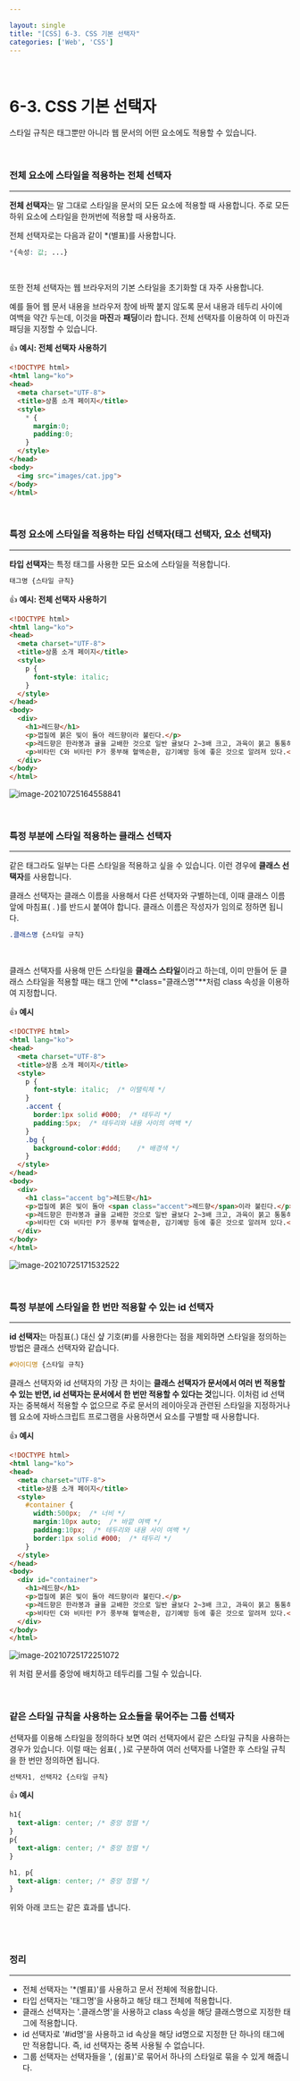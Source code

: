 ```yaml
---

layout: single
title: "[CSS] 6-3. CSS 기본 선택자"
categories: ['Web', 'CSS']
---
```


<br>

# 6-3. CSS 기본 선택자

스타일 규칙은 태그뿐만 아니라 웹 문서의 어떤 요소에도 적용할 수 있습니다. 

<br>

### 전체 요소에 스타일을 적용하는 전체 선택자

---

**전체 선택자**는 말 그대로 스타일을 문서의 모든 요소에 적용할 때 사용합니다. 주로 모든 하위 요소에 스타일을 한꺼번에 적용할 때 사용하죠. 

전체 선택자로는 다음과 같이 *(별표)를 사용합니다. 

```css
*{속성: 값; ...}
```

<br>

또한 전체 선택자는 웹 브라우저의 기본 스타일을 초기화할 대 자주 사용합니다. 

예를 들어 웹 문서 내용을 브라우저 창에 바짝 붙지 않도록 문서 내용과 테두리 사이에 여백을 약간 두는데, 이것을 **마진**과 **패딩**이라 합니다. 전체 선택자를 이용하여 이 마진과 패딩을 지정할 수 있습니다. 

👍 **예시: 전체 선택자 사용하기**

```html
<!DOCTYPE html>
<html lang="ko">
<head>
  <meta charset="UTF-8">
  <title>상품 소개 페이지</title>
  <style>
    * {
      margin:0;
      padding:0;
    }
  </style>
</head>
<body>
  <img src="images/cat.jpg">
</body>
</html>
```

<br>

### 특정 요소에 스타일을 적용하는 타입 선택자(태그 선택자, 요소 선택자)

---

**타입 선택자**는 특정 태그를 사용한 모든 요소에 스타일을 적용합니다. 

```css
태그명 {스타일 규칙}
```

👍 **예시: 전체 선택자 사용하기**

```html
<!DOCTYPE html>
<html lang="ko">
<head>
  <meta charset="UTF-8">
  <title>상품 소개 페이지</title>
  <style>
    p {
      font-style: italic;
    }
  </style>
</head>
<body>
  <div>
    <h1>레드향</h1>
    <p>껍질에 붉은 빛이 돌아 레드향이라 불린다.</p>
    <p>레드향은 한라봉과 귤을 교배한 것으로 일반 귤보다 2~3배 크고, 과육이 붉고 통통하다.</p>
    <p>비타민 C와 비타민 P가 풍부해 혈액순환, 감기예방 등에 좋은 것으로 알려져 있다.</p>
  </div>
</body>
</html>
```

![image-20210725164558841](https://user-images.githubusercontent.com/70505378/127103268-9b4dc64d-863e-44c7-9325-e7c9ae7eb3cc.png)

<br>

### 특정 부분에 스타일 적용하는 클래스 선택자

---

같은 태그라도 일부는 다른 스타일을 적용하고 싶을 수 있습니다. 이런 경우에 **클래스 선택자**를 사용합니다. 

클래스 선택자는 클래스 이름을 사용해서 다른 선택자와 구별하는데, 이때 클래스 이름 앞에 마침표(  . )를 반드시 붙여야 합니다. 클래스 이름은 작성자가 임의로 정하면 됩니다. 

```css
.클래스명 {스타일 규칙}
```

<br>

클래스 선택자를 사용해 만든 스타일을 **클래스 스타일**이라고 하는데, 이미 만들어 둔 클래스 스타일을 적용할 때는 태그 안에 **class="클래스명"**처럼 class 속성을 이용하여 지정합니다. 

👍 **예시**

```html
<!DOCTYPE html>
<html lang="ko">
<head>
  <meta charset="UTF-8">
  <title>상품 소개 페이지</title>
  <style>
    p {
      font-style: italic;  /* 이탤릭체 */
    }
    .accent {
      border:1px solid #000;  /* 테두리 */
      padding:5px;  /* 테두리와 내용 사이의 여백 */
    }
    .bg {
      background-color:#ddd;    /* 배경색 */  
    }
  </style>
</head>
<body>
  <div>
    <h1 class="accent bg">레드향</h1>
    <p>껍질에 붉은 빛이 돌아 <span class="accent">레드향</span>이라 불린다.</p>
    <p>레드향은 한라봉과 귤을 교배한 것으로 일반 귤보다 2~3배 크고, 과육이 붉고 통통하다.</p>
    <p>비타민 C와 비타민 P가 풍부해 혈액순환, 감기예방 등에 좋은 것으로 알려져 있다.</p>
  </div>
</body>
</html>
```

![image-20210725171532522](https://user-images.githubusercontent.com/70505378/127103444-d1485cbe-7e1d-450c-b3bc-6198a6cc5a57.png)

<br>

### 특정 부분에 스타일을 한 번만 적용할 수 있는 id 선택자

---

**id 선택자**는 마침표(.) 대신 샾 기호(#)를 사용한다는 점을 제외하면 스타일을 정의하는 방법은 클래스 선택자와 같습니다. 

```css
#아이디명 {스타일 규칙}
```

클래스 선택자와 id 선택자의 가장 큰 차이는 **클래스 선택자가 문서에서 여러 번 적용할 수 있는 반면, id 선택자는 문서에서 한 번만 적용할 수 있다는 것**입니다. 이처럼 id 선택자는 중복해서 적용할 수 없으므로 주로 문서의 레이아웃과 관련된 스타일을 지정하거나 웹 요소에 자바스크립트 프로그램을 사용하면서 요소를 구별할 때 사용합니다. 

👍 **예시**

```html
<!DOCTYPE html>
<html lang="ko">
<head>
  <meta charset="UTF-8">
  <title>상품 소개 페이지</title>
  <style>
    #container {
      width:500px;  /* 너비 */
      margin:10px auto;  /* 바깥 여백 */
      padding:10px;  /* 테두리와 내용 사이 여백 */ 
      border:1px solid #000;  /* 테두리 */
    }    
  </style>
</head>
<body>
  <div id="container">
    <h1>레드향</h1>
    <p>껍질에 붉은 빛이 돌아 레드향이라 불린다.</p>
    <p>레드향은 한라봉과 귤을 교배한 것으로 일반 귤보다 2~3배 크고, 과육이 붉고 통통하다.</p>
    <p>비타민 C와 비타민 P가 풍부해 혈액순환, 감기예방 등에 좋은 것으로 알려져 있다.</p>
  </div>
</body>
</html> 
```

![image-20210725172251072](https://user-images.githubusercontent.com/70505378/127103509-22caeb35-ba98-4a44-bd26-4e61cfee397d.png)

위 처럼 문서를 중앙에 배치하고 테두리를 그릴 수 있습니다. 

<br>

### 같은 스타일 규칙을 사용하는 요소들을 묶어주는 그룹 선택자

선택자를 이용해 스타일을 정의하다 보면 여러 선택자에서 같은 스타일 규칙을 사용하는 경우가 있습니다. 이럴 때는 쉼표( , )로 구분하여 여러 선택자를 나열한 후 스타일 규칙을 한 번만 정의하면 됩니다. 

```css
선택자1, 선택자2 {스타일 규칙}
```

👍 **예시**

```css
h1{
  text-align: center; /* 중앙 정렬 */
}
p{
  text-align: center; /* 중앙 정렬 */
}
```

```css
h1, p{
  text-align: center; /* 중앙 정렬 */
}
```

위와 아래 코드는 같은 효과를 냅니다. 


<br>

<br>

### 정리

---

* 전체 선택자는 '*(별표)'를 사용하고 문서 전체에 적용합니다. 
* 타입 선택자는 '태그명'을 사용하고 해당 태그 전체에 적용합니다. 
* 클래스 선택자는 '.클래스명'을 사용하고 class 속성을 해당 클래스명으로 지정한 태그에 적용합니다. 
* id 선택자로 '#id명'을 사용하고 id 속상을 해당 id명으로 지정한 단 하나의 태그에만 적용합니다. 즉, id 선택자는 중복 사용될 수 없습니다. 
* 그룹 선택자는 선택자들을 ', (쉼표)'로 묶어서 하나의 스타일로 묶을 수 있게 해줍니다. 